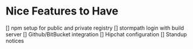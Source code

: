 # Nice Features to Have

[] npm setup for public and private registry
[] stormpath login with build server
[] Github/BitBucket integration
[] Hipchat configuration
[] Standup notices